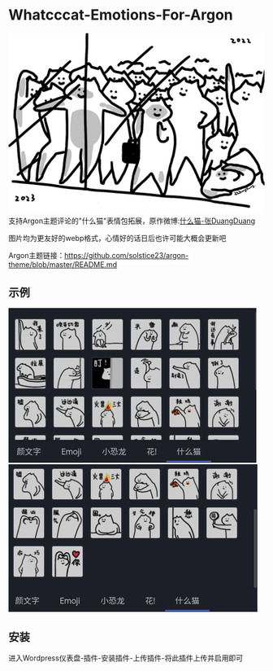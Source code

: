 # Whatcccat-Emotions-For-Argon

![screenshot](https://raw.githubusercontent.com/wzh4869/Whatcccat-Emotions-For-Argon/master/screenshot/875694388ef5880c2a2966da7eddd0a5.jpg)
支持Argon主题评论的"什么猫"表情包拓展，原作微博:[什么猫-张DuangDuang](https://weibo.com/u/2083017707)

图片均为更友好的webp格式，心情好的话日后也许可能大概会更新吧

Argon主题链接：https://github.com/solstice23/argon-theme/blob/master/README.md


## 示例

![screenshot](https://raw.githubusercontent.com/wzh4869/Whatcccat-Emotions-For-Argon/master/screenshot/6666.png)
![screenshot](https://raw.githubusercontent.com/wzh4869/Whatcccat-Emotions-For-Argon/master/screenshot/66666.png)

## 安装

进入Wordpress仪表盘-插件-安装插件-上传插件-将此插件上传并启用即可
